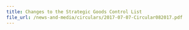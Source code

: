 ```yaml
---
title: Changes to the Strategic Goods Control List
file_url: /news-and-media/circulars/2017-07-07-Circular082017.pdf
---
```

